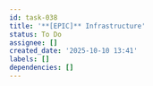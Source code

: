 ```yaml
---
id: task-038
title: '**[EPIC]** Infrastructure'
status: To Do
assignee: []
created_date: '2025-10-10 13:41'
labels: []
dependencies: []
---
```



